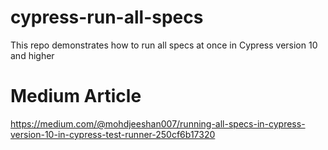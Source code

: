 # cypress-run-all-specs
This repo demonstrates how to run all specs at once in Cypress  version 10 and higher

# Medium Article
https://medium.com/@mohdjeeshan007/running-all-specs-in-cypress-version-10-in-cypress-test-runner-250cf6b17320
